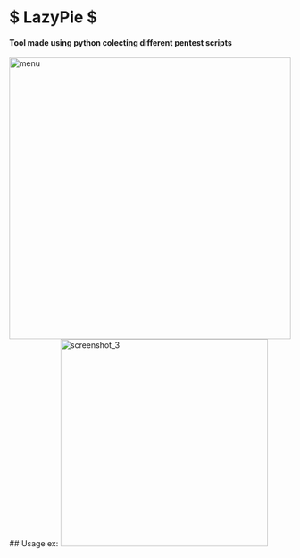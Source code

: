 # $ LazyPie $
#### Tool made using python colecting different pentest scripts
<img width="504" alt="menu" src="https://user-images.githubusercontent.com/36249329/37731993-73aeb29c-2d22-11e8-9fcd-5a0644e968dc.png">
## Usage ex:
<img width="371" alt="screenshot_3" src="https://user-images.githubusercontent.com/36249329/37728293-9f38a3d2-2d18-11e8-90eb-c0c3d10767e8.png">
 
